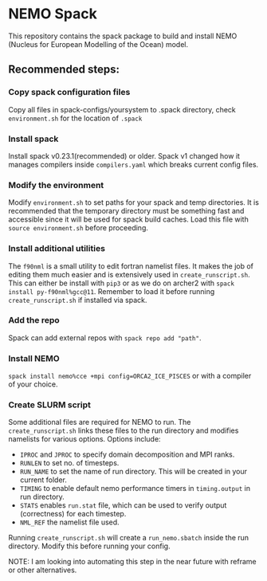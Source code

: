 # NEMO Spack
This repository contains the spack package to build and install NEMO (Nucleus for European Modelling of the Ocean) model.

## Recommended steps:
### Copy spack configuration files
Copy all files in spack-configs/yoursystem to .spack directory, check `environment.sh` for the location of `.spack`
### Install spack
Install spack v0.23.1(recommended) or older. Spack v1 changed how it manages compilers inside `compilers.yaml` which breaks current config files.
### Modify the environment
Modify `environment.sh` to set paths for your spack and temp directories. It is recommended that the temporary directory must be something fast and accessible since it will be used for spack build caches. Load this file with `source environment.sh` before proceeding.
### Install additional utilities
The `f90nml` is a small utility to edit fortran namelist files. It makes the job of editing them much easier and is extensively used in `create_runscript.sh`. This can either be install with `pip3` or as we do on archer2 with `spack install py-f90nml%gcc@11`. Remember to load it before running `create_runscript.sh` if installed via spack.
### Add the repo
 Spack can add external repos with `spack repo add "path"`.
### Install NEMO
`spack install nemo%cce +mpi config=ORCA2_ICE_PISCES` or with a compiler of your choice.
### Create SLURM script
Some additional files are required for NEMO to run. The `create_runscript.sh` links these files to the run directory and modifies namelists for various options. Options include:
* `IPROC` and `JPROC` to specify domain decomposition and MPI ranks.
* `RUNLEN` to set no. of timesteps.
* `RUN_NAME` to set the name of run directory. This will be created in your current folder.
* `TIMING` to enable default nemo performance timers in `timing.output` in run directory.
* `STATS` enables `run.stat` file, which can be used to verify output (correctness) for each timestep.
* `NML_REF` the namelist file used.

Running `create_runscript.sh` will create a `run_nemo.sbatch` inside the run directory. Modify this before running your config.

NOTE: I am looking into automating this step in the near future with reframe or other alternatives.

